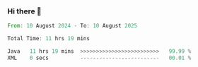 ### Hi there 👋

<!--START_SECTION:waka-->

```rust
From: 10 August 2024 - To: 10 August 2025

Total Time: 11 hrs 19 mins

Java   11 hrs 19 mins  >>>>>>>>>>>>>>>>>>>>>>>>>   99.99 %
XML    0 secs          -------------------------   00.01 %
```

<!--END_SECTION:waka-->
